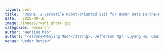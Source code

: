 ```yaml
---
layout: post
title:  "RoSHI: A Versatile Robot-oriented Suit for Human Data In-the-Wild"
date:   2025-09-16
image: /images/roshi_photo.jpg
categories: research
author: "Wenjing Mao"
authors: "<strong>Wenjing Mao*</strong>, Jefferson Ng*, Luyang Hu, Daniel Gehrig, Antonio Loquercio"
venue: "Under Review"
---
```

